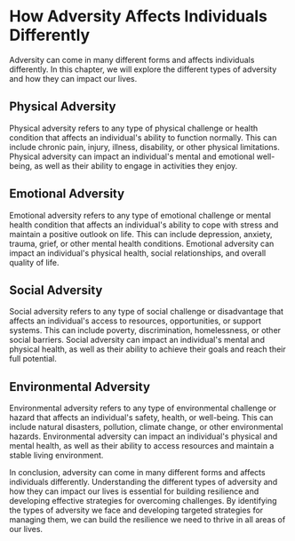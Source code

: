 How Adversity Affects Individuals Differently
============================================================================

Adversity can come in many different forms and affects individuals differently. In this chapter, we will explore the different types of adversity and how they can impact our lives.

Physical Adversity
------------------

Physical adversity refers to any type of physical challenge or health condition that affects an individual's ability to function normally. This can include chronic pain, injury, illness, disability, or other physical limitations. Physical adversity can impact an individual's mental and emotional well-being, as well as their ability to engage in activities they enjoy.

Emotional Adversity
-------------------

Emotional adversity refers to any type of emotional challenge or mental health condition that affects an individual's ability to cope with stress and maintain a positive outlook on life. This can include depression, anxiety, trauma, grief, or other mental health conditions. Emotional adversity can impact an individual's physical health, social relationships, and overall quality of life.

Social Adversity
----------------

Social adversity refers to any type of social challenge or disadvantage that affects an individual's access to resources, opportunities, or support systems. This can include poverty, discrimination, homelessness, or other social barriers. Social adversity can impact an individual's mental and physical health, as well as their ability to achieve their goals and reach their full potential.

Environmental Adversity
-----------------------

Environmental adversity refers to any type of environmental challenge or hazard that affects an individual's safety, health, or well-being. This can include natural disasters, pollution, climate change, or other environmental hazards. Environmental adversity can impact an individual's physical and mental health, as well as their ability to access resources and maintain a stable living environment.

In conclusion, adversity can come in many different forms and affects individuals differently. Understanding the different types of adversity and how they can impact our lives is essential for building resilience and developing effective strategies for overcoming challenges. By identifying the types of adversity we face and developing targeted strategies for managing them, we can build the resilience we need to thrive in all areas of our lives.
